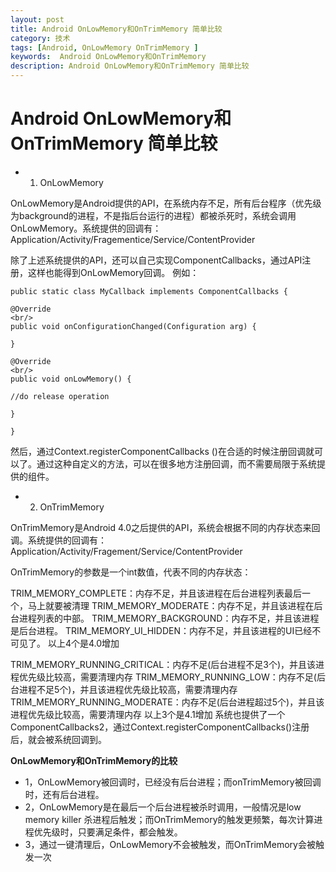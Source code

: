 ```yaml
---
layout: post
title: Android OnLowMemory和OnTrimMemory 简单比较
category: 技术
tags: [Android, OnLowMemory OnTrimMemory ]
keywords:  Android OnLowMemory和OnTrimMemory 
description: Android OnLowMemory和OnTrimMemory 简单比较
---
```


Android OnLowMemory和OnTrimMemory 简单比较
====================================

* 1. OnLowMemory

OnLowMemory是Android提供的API，在系统内存不足，所有后台程序（优先级为background的进程，不是指后台运行的进程）都被杀死时，系统会调用OnLowMemory。系统提供的回调有：Application/Activity/Fragementice/Service/ContentProvider

除了上述系统提供的API，还可以自己实现ComponentCallbacks，通过API注册，这样也能得到OnLowMemory回调。
例如：

```
public static class MyCallback implements ComponentCallbacks {

@Override
<br/>
public void onConfigurationChanged(Configuration arg) {

}

@Override
<br/>
public void onLowMemory() {

//do release operation

}

}
```

然后，通过Context.registerComponentCallbacks ()在合适的时候注册回调就可以了。通过这种自定义的方法，可以在很多地方注册回调，而不需要局限于系统提供的组件。

* 2. OnTrimMemory

OnTrimMemory是Android 4.0之后提供的API，系统会根据不同的内存状态来回调。系统提供的回调有：Application/Activity/Fragement/Service/ContentProvider

OnTrimMemory的参数是一个int数值，代表不同的内存状态：

TRIM_MEMORY_COMPLETE：内存不足，并且该进程在后台进程列表最后一个，马上就要被清理
TRIM_MEMORY_MODERATE：内存不足，并且该进程在后台进程列表的中部。
TRIM_MEMORY_BACKGROUND：内存不足，并且该进程是后台进程。
TRIM_MEMORY_UI_HIDDEN：内存不足，并且该进程的UI已经不可见了。
以上4个是4.0增加

 
TRIM_MEMORY_RUNNING_CRITICAL：内存不足(后台进程不足3个)，并且该进程优先级比较高，需要清理内存
TRIM_MEMORY_RUNNING_LOW：内存不足(后台进程不足5个)，并且该进程优先级比较高，需要清理内存
TRIM_MEMORY_RUNNING_MODERATE：内存不足(后台进程超过5个)，并且该进程优先级比较高，需要清理内存
以上3个是4.1增加
系统也提供了一个ComponentCallbacks2，通过Context.registerComponentCallbacks()注册后，就会被系统回调到。

**OnLowMemory和OnTrimMemory的比较**

* 1，OnLowMemory被回调时，已经没有后台进程；而onTrimMemory被回调时，还有后台进程。
* 2，OnLowMemory是在最后一个后台进程被杀时调用，一般情况是low memory killer 杀进程后触发；而OnTrimMemory的触发更频繁，每次计算进程优先级时，只要满足条件，都会触发。
* 3，通过一键清理后，OnLowMemory不会被触发，而OnTrimMemory会被触发一次
